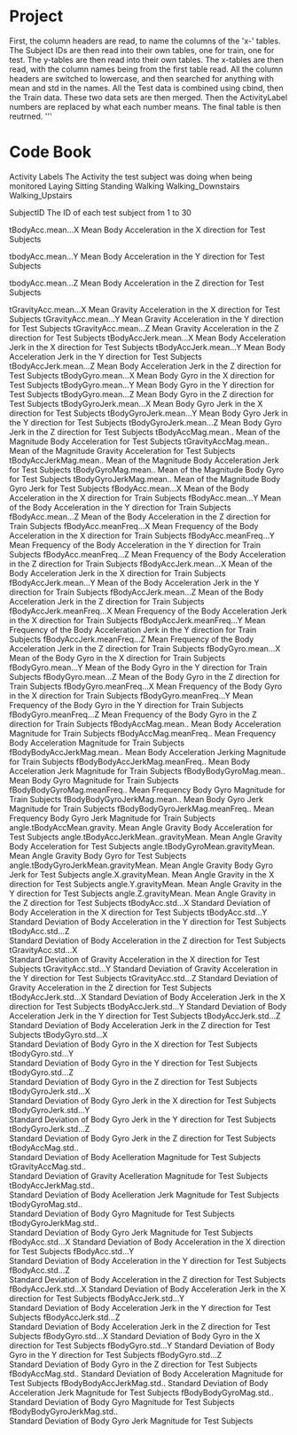 # Project
First, the column headers are read, to name the columns of the 'x-' tables.
The Subject IDs are then read into their own tables, one for train, one for test.
The y-tables are then read into their own tables.
The x-tables are then read, with the column names being from the first table read.
All the column headers are switched to lowercase, and then searched for anything with mean and std in the names.
All the Test data is combined using cbind, then the Train data.
These two data sets are then merged.
Then the ActivityLabel numbers are replaced by what each number means.
The final table is then reutrned.
'''
# Code Book
Activity Labels
  The Activity the test subject was doing when being monitored
   Laying
   Sitting
   Standing
   Walking
   Walking_Downstairs
   Walking_Upstairs
   
SubjectID
 The ID of each test subject from 1 to 30
 
tBodyAcc.mean...X
  Mean Body Acceleration in the X direction for Test Subjects
  
tbodyAcc.mean...Y
  Mean Body Acceleration in the Y direction for Test Subjects
  
tbodyAcc.mean...Z
  Mean Body Acceleration in the Z direction for Test Subjects
  
tGravityAcc.mean...X
  Mean Gravity Acceleration in the X direction for Test Subjects
tGravityAcc.mean...Y
  Mean Gravity Acceleration in the Y direction for Test Subjects
tGravityAcc.mean...Z
  Mean Gravity Acceleration in the Z direction for Test Subjects
tBodyAccJerk.mean...X
  Mean Body Acceleration Jerk in the X direction for Test Subjects
tBodyAccJerk.mean...Y
  Mean Body Acceleration Jerk in the Y direction for Test Subjects
tBodyAccJerk.mean...Z
  Mean Body Acceleration Jerk in the Z direction for Test Subjects
tBodyGyro.mean...X
  Mean Body Gyro in the X direction for Test Subjects
tBodyGyro.mean...Y
  Mean Body Gyro in the Y direction for Test Subjects
tBodyGyro.mean...Z
  Mean Body Gyro in the Z direction for Test Subjects
tBodyGyroJerk.mean...X
  Mean Body Gyro Jerk in the X direction for Test Subjects
tBodyGyroJerk.mean...Y
  Mean Body Gyro Jerk in the Y direction for Test Subjects
tBodyGyroJerk.mean...Z
  Mean Body Gyro Jerk in the Z direction for Test Subjects
tBodyAccMag.mean..
  Mean of the Magnitude Body Acceleration for Test Subjects
tGravityAccMag.mean..
  Mean of the Magnitude Gravity Acceleration for Test Subjects
tBodyAccJerkMag.mean..
  Mean of the Magnitude Body Acceleration Jerk for Test Subjects
tBodyGyroMag.mean..
  Mean of the Magnitude Body Gyro for Test Subjects
tBodyGyroJerkMag.mean..
  Mean of the Magnitude Body Gyro Jerk for Test Subjects
fBodyAcc.mean...X
  Mean of the Body Acceleration in the X direction for Train Subjects
fBodyAcc.mean...Y
   Mean of the Body Acceleration in the Y direction for Train Subjects
fBodyAcc.mean...Z
  Mean of the Body Acceleration in the Z direction for Train Subjects
fBodyAcc.meanFreq...X
  Mean Frequency of the Body Acceleration in the X direction for Train Subjects
fBodyAcc.meanFreq...Y
  Mean Frequency of the Body Acceleration in the Y direction for Train Subjects
fBodyAcc.meanFreq...Z
  Mean Frequency of the Body Acceleration in the Z direction for Train Subjects
fBodyAccJerk.mean...X
  Mean  of the Body Acceleration Jerk in the X direction for Train Subjects
fBodyAccJerk.mean...Y
  Mean  of the Body Acceleration Jerk in the Y direction for Train Subjects
fBodyAccJerk.mean...Z
  Mean  of the Body Acceleration Jerk in the Z direction for Train Subjects
fBodyAccJerk.meanFreq...X
  Mean Frequency of the Body Acceleration Jerk in the X direction for Train Subjects
fBodyAccJerk.meanFreq...Y
  Mean Frequency of the Body Acceleration Jerk in the Y direction for Train Subjects
fBodyAccJerk.meanFreq...Z
  Mean Frequency of the Body Acceleration Jerk in the Z direction for Train Subjects
fBodyGyro.mean...X
  Mean of the Body Gyro in the X direction for Train Subjects
fBodyGyro.mean...Y
  Mean of the Body Gyro in the Y direction for Train Subjects
fBodyGyro.mean...Z
  Mean of the Body Gyro in the Z direction for Train Subjects
fBodyGyro.meanFreq...X
  Mean Frequency of the Body Gyro in the X direction for Train Subjects
fBodyGyro.meanFreq...Y
  Mean Frequency of the Body Gyro in the Y direction for Train Subjects
fBodyGyro.meanFreq...Z
  Mean Frequency of the Body Gyro in the Z direction for Train Subjects
fBodyAccMag.mean..
  Mean Body Acceleration Magnitude for Train Subjects
fBodyAccMag.meanFreq..
  Mean Frequency Body Acceleration Magnitude for Train Subjects
fBodyBodyAccJerkMag.mean..
  Mean Body Acceleration Jerking Magnitude for Train Subjects
fBodyBodyAccJerkMag.meanFreq..
  Mean Body Acceleration Jerk Magnitude for Train Subjects
fBodyBodyGyroMag.mean..
  Mean Body Gyro Magnitude for Train Subjects
fBodyBodyGyroMag.meanFreq..
  Mean Frequency Body Gyro Magnitude for Train Subjects
fBodyBodyGyroJerkMag.mean..
  Mean Body Gyro Jerk Magnitude for Train Subjects
fBodyBodyGyroJerkMag.meanFreq..
  Mean Frequency Body Gyro Jerk Magnitude for Train Subjects
angle.tBodyAccMean.gravity.
  Mean Angle Gravity Body Acceleration  for Test Subjects
angle.tBodyAccJerkMean..gravityMean.
  Mean Angle Gravity Body Acceleration  for Test Subjects
angle.tBodyGyroMean.gravityMean.  
  Mean Angle Gravity Body Gyro  for Test Subjects
angle.tBodyGyroJerkMean.gravityMean.
  Mean Angle Gravity Body Gyro Jerk  for Test Subjects
angle.X.gravityMean.
  Mean Angle Gravity in the X direction for Test Subjects
angle.Y.gravityMean.
  Mean Angle Gravity in the Y direction for Test Subjects
angle.Z.gravityMean.
  Mean Angle Gravity in the Z direction for Test Subjects
tBodyAcc.std...X
  Standard Deviation of Body Acceleration in the X direction for Test Subjects
tBodyAcc.std...Y
  Standard Deviation of Body Acceleration in the Y direction for Test Subjects
tBodyAcc.std...Z     
  Standard Deviation of Body Acceleration in the Z direction for Test Subjects
tGravityAcc.std...X   
  Standard Deviation of Gravity Acceleration in the X direction for Test Subjects
tGravityAcc.std...Y
  Standard Deviation of Gravity Acceleration in the Y direction for Test Subjects
tGravityAcc.std...Z
  Standard Deviation of Gravity Acceleration in the Z direction for Test Subjects
tBodyAccJerk.std...X 
  Standard Deviation of Body Acceleration Jerk in the X direction for Test Subjects
tBodyAccJerk.std...Y
  Standard Deviation of Body Acceleration Jerk in the Y direction for Test Subjects
tBodyAccJerk.std...Z 
  Standard Deviation of Body Acceleration Jerk in the Z direction for Test Subjects
tBodyGyro.std...X    
  Standard Deviation of Body Gyro in the X direction for Test Subjects
tBodyGyro.std...Y      
  Standard Deviation of Body Gyro in the Y direction for Test Subjects
tBodyGyro.std...Z      
  Standard Deviation of Body Gyro in the Z direction for Test Subjects
tBodyGyroJerk.std...X   
  Standard Deviation of Body Gyro Jerk in the X direction for Test Subjects
tBodyGyroJerk.std...Y  
  Standard Deviation of Body Gyro Jerk in the Y direction for Test Subjects
tBodyGyroJerk.std...Z  
  Standard Deviation of Body Gyro Jerk in the Z direction for Test Subjects
tBodyAccMag.std..   
  Standard Deviation of Body Acelleration Magnitude for Test Subjects
tGravityAccMag.std..  
  Standard Deviation of Gravity Acelleration Magnitude for Test Subjects
tBodyAccJerkMag.std..    
  Standard Deviation of Body Acelleration Jerk Magnitude for Test Subjects
tBodyGyroMag.std..               
  Standard Deviation of Body Gyro Magnitude for Test Subjects
tBodyGyroJerkMag.std..       
  Standard Deviation of Body Gyro Jerk Magnitude for Test Subjects
fBodyAcc.std...X
  Standard Deviation of Body Acceleration in the X direction for Test Subjects
fBodyAcc.std...Y   
  Standard Deviation of Body Acceleration in the Y direction for Test Subjects
fBodyAcc.std...Z      
  Standard Deviation of Body Acceleration in the Z direction for Test Subjects
fBodyAccJerk.std...X
  Standard Deviation of Body Acceleration Jerk in the X direction for Test Subjects
fBodyAccJerk.std...Y     
  Standard Deviation of Body Acceleration Jerk in the Y direction for Test Subjects
fBodyAccJerk.std...Z    
  Standard Deviation of Body Acceleration Jerk in the Z direction for Test Subjects
fBodyGyro.std...X
  Standard Deviation of Body Gyro in the X direction for Test Subjects
fBodyGyro.std...Y
  Standard Deviation of Body Gyro in the Y direction for Test Subjects
fBodyGyro.std...Z  
  Standard Deviation of Body Gyro in the Z direction for Test Subjects
fBodyAccMag.std..
  Standard Deviation of Body Acceleration Magnitude for Test Subjects
fBodyBodyAccJerkMag.std..
  Standard Deviation of Body Acceleration Jerk Magnitude for Test Subjects
fBodyBodyGyroMag.std..             
  Standard Deviation of Body Gyro Magnitude for Test Subjects
fBodyBodyGyroJerkMag.std..   
  Standard Deviation of Body Gyro Jerk Magnitude for Test Subjects
